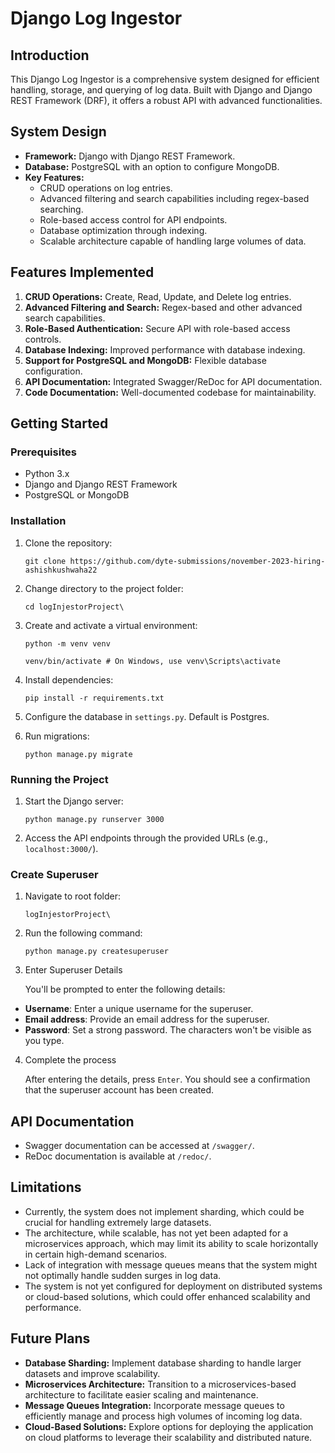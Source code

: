 # Django Log Ingestor

## Introduction

This Django Log Ingestor is a comprehensive system designed for efficient handling, storage, and querying of log data. Built with Django and Django REST Framework (DRF), it offers a robust API with advanced functionalities.

## System Design

- **Framework:** Django with Django REST Framework.
- **Database:** PostgreSQL with an option to configure MongoDB.
- **Key Features:**
  - CRUD operations on log entries.
  - Advanced filtering and search capabilities including regex-based searching.
  - Role-based access control for API endpoints.
  - Database optimization through indexing.
  - Scalable architecture capable of handling large volumes of data.

## Features Implemented

1. **CRUD Operations:** Create, Read, Update, and Delete log entries.
2. **Advanced Filtering and Search:** Regex-based and other advanced search capabilities.
3. **Role-Based Authentication:** Secure API with role-based access controls.
4. **Database Indexing:** Improved performance with database indexing.
5. **Support for PostgreSQL and MongoDB:** Flexible database configuration.
6. **API Documentation:** Integrated Swagger/ReDoc for API documentation.
7. **Code Documentation:** Well-documented codebase for maintainability.

## Getting Started

### Prerequisites

- Python 3.x
- Django and Django REST Framework
- PostgreSQL or MongoDB

### Installation

1. Clone the repository:
   ```
   git clone https://github.com/dyte-submissions/november-2023-hiring-ashishkushwaha22
   ```
2. Change directory to the project folder:
   ```
   cd logInjestorProject\
   ```
3. Create and activate a virtual environment:
   ```
   python -m venv venv
   ```
   ```
   venv/bin/activate # On Windows, use venv\Scripts\activate
   ```
4. Install dependencies:
   ```
   pip install -r requirements.txt
   ```
5. Configure the database in `settings.py`. Default is Postgres.

6. Run migrations:
   ```
   python manage.py migrate
   ```

### Running the Project

1. Start the Django server:
   ```
   python manage.py runserver 3000
   ```
2. Access the API endpoints through the provided URLs (e.g., `localhost:3000/`).

### Create Superuser

1. Navigate to root folder:
   ```
   logInjestorProject\
   ```
2. Run the following command:
   ```
   python manage.py createsuperuser
   ```
3. Enter Superuser Details

   You'll be prompted to enter the following details:

- **Username**: Enter a unique username for the superuser.
- **Email address**: Provide an email address for the superuser.
- **Password**: Set a strong password. The characters won't be visible as you type.

4. Complete the process

   After entering the details, press `Enter`. You should see a confirmation that the superuser account has been created.


## API Documentation

- Swagger documentation can be accessed at `/swagger/`.
- ReDoc documentation is available at `/redoc/`.

## Limitations

- Currently, the system does not implement sharding, which could be crucial for handling extremely large datasets.
- The architecture, while scalable, has not yet been adapted for a microservices approach, which may limit its ability to scale horizontally in certain high-demand scenarios.
- Lack of integration with message queues means that the system might not optimally handle sudden surges in log data.
- The system is not yet configured for deployment on distributed systems or cloud-based solutions, which could offer enhanced scalability and performance.

## Future Plans

- **Database Sharding:** Implement database sharding to handle larger datasets and improve scalability.
- **Microservices Architecture:** Transition to a microservices-based architecture to facilitate easier scaling and maintenance.
- **Message Queues Integration:** Incorporate message queues to efficiently manage and process high volumes of incoming log data.
- **Cloud-Based Solutions:** Explore options for deploying the application on cloud platforms to leverage their scalability and distributed nature.

